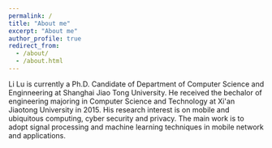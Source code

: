```yaml
---
permalink: /
title: "About me"
excerpt: "About me"
author_profile: true
redirect_from: 
  - /about/
  - /about.html
---
```

Li Lu is currently a Ph.D. Candidate of Department of Computer Science and Enginneering at Shanghai Jiao Tong University. He received the bechalor of engineering majoring in Computer Science and Technology at Xi'an Jiaotong University in 2015. His research interest is on mobile and ubiquitous computing, cyber security and privacy. The main work is to adopt signal processing and machine learning techniques in mobile network and applications.
